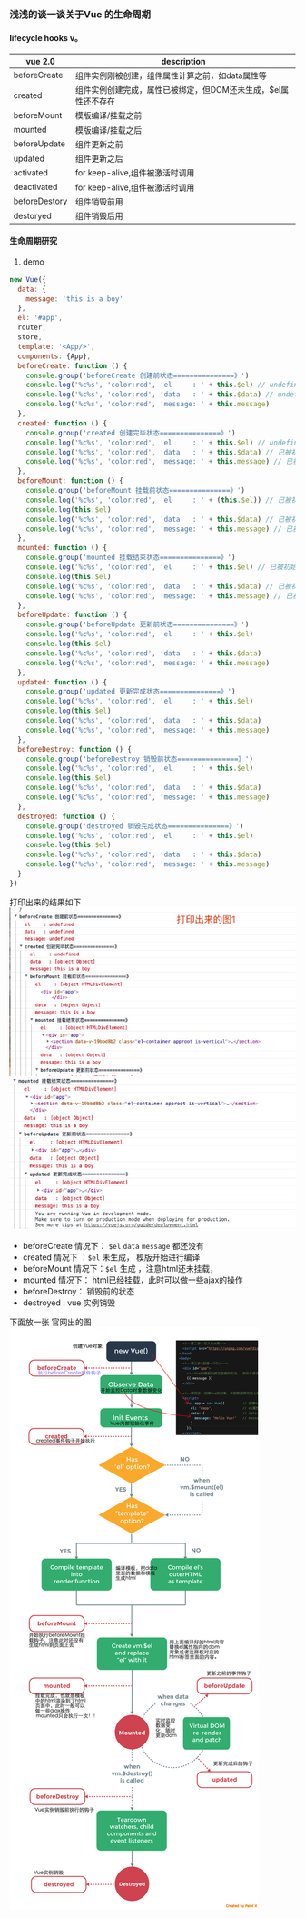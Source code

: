 ### 浅浅的谈一谈关于Vue 的生命周期
#### lifecycle hooks   v。

| vue 2.0 | description |
| ------ | ------ |
| beforeCreate | 组件实例刚被创建，组件属性计算之前，如data属性等 |
| created | 组件实例创建完成，属性已被绑定，但DOM还未生成，$el属性还不存在 |
| beforeMount| 模版编译/挂载之前 |
| mounted | 模版编译/挂载之后 |
| beforeUpdate| 组件更新之前 |
| updated | 组件更新之后 |
| activated| for keep-alive,组件被激活时调用 |
| deactivated | for keep-alive,组件被激活时调用 |
| beforeDestory| 组件销毁前用 |
| destoryed | 组件销毁后用 | 

#### 生命周期研究

1. demo 

```js
new Vue({
  data: {
    message: 'this is a boy'
  },
  el: '#app',
  router,
  store,
  template: '<App/>',
  components: {App},
  beforeCreate: function () {
    console.group('beforeCreate 创建前状态===============》')
    console.log('%c%s', 'color:red', 'el     : ' + this.$el) // undefined
    console.log('%c%s', 'color:red', 'data   : ' + this.$data) // undefined
    console.log('%c%s', 'color:red', 'message: ' + this.message)
  },
  created: function () {
    console.group('created 创建完毕状态===============》')
    console.log('%c%s', 'color:red', 'el     : ' + this.$el) // undefined
    console.log('%c%s', 'color:red', 'data   : ' + this.$data) // 已被初始化
    console.log('%c%s', 'color:red', 'message: ' + this.message) // 已被初始化
  },
  beforeMount: function () {
    console.group('beforeMount 挂载前状态===============》')
    console.log('%c%s', 'color:red', 'el     : ' + (this.$el)) // 已被初始化
    console.log(this.$el)
    console.log('%c%s', 'color:red', 'data   : ' + this.$data) // 已被初始化
    console.log('%c%s', 'color:red', 'message: ' + this.message) // 已被初始化
  },
  mounted: function () {
    console.group('mounted 挂载结束状态===============》')
    console.log('%c%s', 'color:red', 'el     : ' + this.$el) // 已被初始化
    console.log(this.$el)
    console.log('%c%s', 'color:red', 'data   : ' + this.$data) // 已被初始化
    console.log('%c%s', 'color:red', 'message: ' + this.message) // 已被初始化
  },
  beforeUpdate: function () {
    console.group('beforeUpdate 更新前状态===============》')
    console.log('%c%s', 'color:red', 'el     : ' + this.$el)
    console.log(this.$el)
    console.log('%c%s', 'color:red', 'data   : ' + this.$data)
    console.log('%c%s', 'color:red', 'message: ' + this.message)
  },
  updated: function () {
    console.group('updated 更新完成状态===============》')
    console.log('%c%s', 'color:red', 'el     : ' + this.$el)
    console.log(this.$el)
    console.log('%c%s', 'color:red', 'data   : ' + this.$data)
    console.log('%c%s', 'color:red', 'message: ' + this.message)
  },
  beforeDestroy: function () {
    console.group('beforeDestroy 销毁前状态===============》')
    console.log('%c%s', 'color:red', 'el     : ' + this.$el)
    console.log(this.$el)
    console.log('%c%s', 'color:red', 'data   : ' + this.$data)
    console.log('%c%s', 'color:red', 'message: ' + this.message)
  },
  destroyed: function () {
    console.group('destroyed 销毁完成状态===============》')
    console.log('%c%s', 'color:red', 'el     : ' + this.$el)
    console.log(this.$el)
    console.log('%c%s', 'color:red', 'data   : ' + this.$data)
    console.log('%c%s', 'color:red', 'message: ' + this.message)
  }
})

```
   打印出来的结果如下
   ![图1](./img/1.jpg)
   ![图2](./img/2.jpg)

   *  beforeCreate 情况下： `$el` `data`  `message`  都还没有
   *  created 情况下 ：`$el` 未生成， 模版开始进行编译
   *  beforeMount 情况下：`$el` 生成 ，注意html还未挂载，
   *  mounted 情况下： html已经挂载，此时可以做一些ajax的操作
   * beforeDestroy： 销毁前的状态
   * destroyed : vue 实例销毁

   下面放一张 官网出的图
   ![图2](./img/o_lifecycle.png) 
